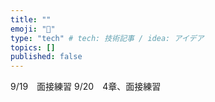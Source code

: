 ```yaml
---
title: ""
emoji: "📝"
type: "tech" # tech: 技術記事 / idea: アイデア
topics: []
published: false
---
```

9/19　面接練習
9/20　4章、面接練習
